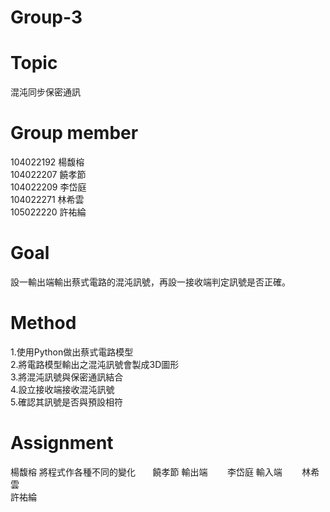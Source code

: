 # Group-3   

# Topic       
混沌同步保密通訊

# Group member      
104022192  楊馥榕    
104022207  饒孝節    
104022209  李岱庭    
104022271  林希雲    
105022220  許祐綸     

# Goal  
設一輸出端輸出蔡式電路的混沌訊號，再設一接收端判定訊號是否正確。  

# Method   
1.使用Python做出蔡式電路模型   
2.將電路模型輸出之混沌訊號會製成3D圖形   
3.將混沌訊號與保密通訊結合   
4.設立接收端接收混沌訊號   
5.確認其訊號是否與預設相符   

# Assignment
楊馥榕 將程式作各種不同的變化      
饒孝節 輸出端       
李岱庭 輸入端       
林希雲  
許祐綸    

